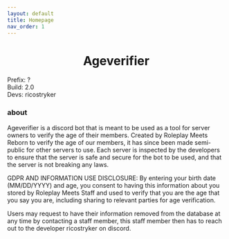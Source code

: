```yaml
---
layout: default
title: Homepage
nav_order: 1
---
```


<h1 align="center">Ageverifier</h1>

Prefix: ?<br>
Build: 2.0<br>
Devs: ricostryker

### about

Ageverifier is a discord bot that is meant to be used as a tool for server owners to verify the age of their members.
Created by Roleplay Meets Reborn to verify the age of our members, it has since been made semi-public for other servers
to use. Each server is inspected by the developers to ensure that the server is safe and secure for the bot to be used,
and that the server is not breaking any laws.

GDPR AND INFORMATION USE DISCLOSURE: By entering your birth date (MM/DD/YYYY) and age, you consent to having this
information about you stored by Roleplay Meets Staff and used to verify that you are the age that you say you are,
including sharing to relevant parties for age verification.

Users may request to have their information removed from the database at any time by contacting a staff member, this staff member then has to reach out to the developer ricostryker on discord.